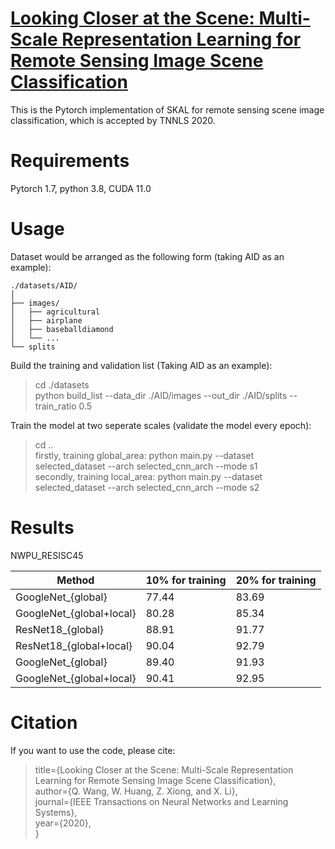 # [Looking Closer at the Scene: Multi-Scale Representation Learning for Remote Sensing Image Scene Classification](https://ieeexplore.ieee.org/document/9298485)
This is the Pytorch implementation of SKAL for remote sensing scene image classification, which is accepted by TNNLS 2020.

# Requirements
Pytorch 1.7, python 3.8, CUDA 11.0  

# Usage
Dataset would be arranged as the following form (taking AID as an example):
```plaintext
./datasets/AID/
│
├── images/                  
│   ├── agricultural
│   ├── airplane
│   ├── baseballdiamond
│   └── ...
└── splits
```


  
Build the training and validation list (Taking AID as an example):
> cd ./datasets  
> python build_list  --data_dir ./AID/images  --out_dir ./AID/splits  --train_ratio 0.5  

Train the model at two seperate scales (validate the model every epoch):  
> cd ..  
> firstly, training global_area: python main.py  --dataset selected_dataset  --arch selected_cnn_arch  --mode s1  
> secondly, training local_area: python main.py  --dataset selected_dataset  --arch selected_cnn_arch  --mode s2  

# Results
NWPU_RESISC45  

|  Method                   | 10\% for training | 20\% for training |
|     ----                  |      ----         |      ----         |
| GoogleNet_{global}        |      77.44        |      83.69        |
| GoogleNet_{global+local}  |      80.28        |      85.34        |
| ResNet18_{global}         |      88.91        |      91.77        |
| ResNet18_{global+local}   |      90.04        |      92.79        |
| GoogleNet_{global}        |      89.40        |      91.93        |
| GoogleNet_{global+local}  |      90.41        |      92.95        |



# Citation
If you want to use the code, please cite: 
> title={Looking Closer at the Scene: Multi-Scale Representation Learning for Remote Sensing Image Scene Classification},  
> author={Q. Wang, W. Huang, Z. Xiong, and X. Li},  
> journal={IEEE Transactions on Neural Networks and Learning Systems},  
> year={2020},  
> }
